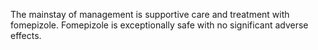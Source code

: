 The mainstay of management is supportive care and treatment with fomepizole. Fomepizole is exceptionally safe with no significant adverse effects.